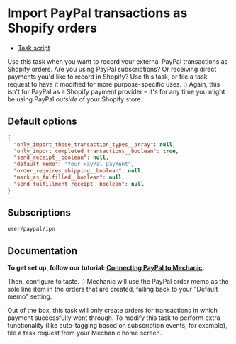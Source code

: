 # Import PayPal transactions as Shopify orders

* [Task script](./script.liquid)

Use this task when you want to record your external PayPal transactions as Shopify orders. Are you using PayPal subscriptions? Or receiving direct payments you'd like to record in Shopify? Use this task, or file a task request to have it modified for more purpose-specific uses. :) Again, this isn't for PayPal as a Shopify payment provider – it's for any time you might be using PayPal *outside* of your Shopify store.

## Default options

```json
{
  "only_import_these_transaction_types__array": null,
  "only_import_completed_transactions__boolean": true,
  "send_receipt__boolean": null,
  "default_memo": "Your PayPal payment",
  "order_requires_shipping__boolean": null,
  "mark_as_fulfilled__boolean": null,
  "send_fulfillment_receipt__boolean": null
}
```

## Subscriptions

```liquid
user/paypal/ipn
```

## Documentation

**To get set up, follow our tutorial: [Connecting PayPal to Mechanic](https://help.usemechanic.com/tutorials/connecting-paypal-to-mechanic).**

Then, configure to taste. :) Mechanic will use the PayPal order memo as the sole line item in the orders that are created, falling back to your "Default memo" setting.

Out of the box, this task will only create orders for transactions in which payment successfully went through. To modify this task to perform extra functionality (like auto-tagging based on subscription events, for example), file a task request from your Mechanic home screen.